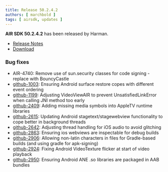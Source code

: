 ```yaml
---
title: Release 50.2.4.2
authors: [ marchbold ]
tags: [ airsdk, updates ]
---
```



**AIR SDK 50.2.4.2** has been released by Harman.  

- [Release Notes](https://airsdk.harman.com/api/versions/50.2.4.2/release-notes/Release_Notes_AIR_SDK_50.2.3.pdf)  
- [Download](https://airsdk.harman.com/download/50.2.4.2)  


### Bug fixes

- AIR-4740: Remove use of sun.security classes for code signing - replace with BouncyCastle
- [github-1003](https://github.com/airsdk/Adobe-Runtime-Support/issues/1003): Ensuring Android surface restore copes with different event ordering
- [github-1199](https://github.com/airsdk/Adobe-Runtime-Support/issues/1199): Adjusting VideoViewAIR to prevent UnsatisfiedLinkError when calling JNI method too early
- [github-2409](https://github.com/airsdk/Adobe-Runtime-Support/issues/2409): Adding missing media symbols into AppleTV runtime libraries
- [github-2615](https://github.com/airsdk/Adobe-Runtime-Support/issues/2615): Updating Android stagetext/stagewebview functionality to cope better in background threads
- [github-2642](https://github.com/airsdk/Adobe-Runtime-Support/issues/2642): Adjusting thread handling for iOS audio to avoid glitching
- [github-2863](https://github.com/airsdk/Adobe-Runtime-Support/issues/2863): Ensuring ios webviews are inspectable for debug builds
- [github-2906](https://github.com/airsdk/Adobe-Runtime-Support/issues/2906): Allowing non-latin characters in files for Gradle-based builds (and using gradle for apk-signing)
- [github-2924](https://github.com/airsdk/Adobe-Runtime-Support/issues/2924): Fixing Android VideoTexture flicker at start of video playback
- [github-2950](https://github.com/airsdk/Adobe-Runtime-Support/issues/2950): Ensuring Android ANE .so libraries are packaged in AAB bundles
